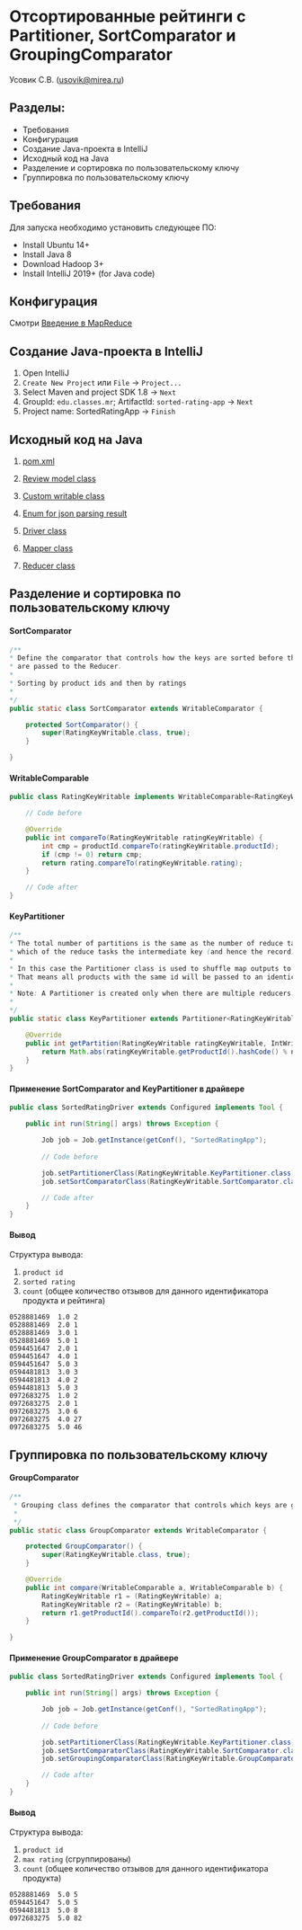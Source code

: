 # Отсортированные рейтинги с Partitioner, SortComparator и GroupingComparator
Усовик С.В. (usovik@mirea.ru)

## Разделы:

- Требования
- Конфигурация
- Создание Java-проекта в IntelliJ
- Исходный код на Java
- Разделение и сортировка по пользовательскому ключу
- Группировка по пользовательскому ключу

## Требования

Для запуска необходимо установить следующее ПО:

- Install Ubuntu 14+
- Install Java 8
- Download Hadoop 3+
- Install IntelliJ 2019+ (for Java code)

## Конфигурация

Смотри [Введение в MapReduce](mapreduce_basics.md)

## Создание Java-проекта в IntelliJ

1) Open IntelliJ
2) `Create New Project` или `File` -> `Project...`
3) Select Maven and project SDK 1.8 -> `Next`
4) GroupId: `edu.classes.mr`; ArtifactId: `sorted-rating-app` -> `Next`
4) Project name: SortedRatingApp -> `Finish`

## Исходный код на Java

1. [pom.xml](../projects/java/SortedRatingApp/pom.xml)

2. [Review model class](../projects/java/SortedRatingApp/src/main/java/edu/classes/mr/Review.java)

3. [Custom writable class](../projects/java/SortedRatingApp/src/main/java/edu/classes/mr/RatingKeyWritable.java)

4. [Enum for json parsing result](../projects/java/SortedRatingApp/src/main/java/edu/classes/mr/ReviewState.java)

5. [Driver class](../projects/java/SortedRatingApp/src/main/java/edu/classes/mr/SortedRatingDriver.java)

6. [Mapper class](../projects/java/SortedRatingApp/src/main/java/edu/classes/mr/SortedRatingMapper.java)

7. [Reducer class](../projects/java/SortedRatingApp/src/main/java/edu/classes/mr/SortedRatingReducer.java)

   

## Разделение и сортировка по пользовательскому ключу

#### SortComparator

```java
/**
* Define the comparator that controls how the keys are sorted before they
* are passed to the Reducer.
*
* Sorting by product ids and then by ratings
*
*/
public static class SortComparator extends WritableComparator {

    protected SortComparator() {
        super(RatingKeyWritable.class, true);
    }

}
```

#### WritableComparable

```java
public class RatingKeyWritable implements WritableComparable<RatingKeyWritable> {

    // Code before

    @Override
    public int compareTo(RatingKeyWritable ratingKeyWritable) {
        int cmp = productId.compareTo(ratingKeyWritable.productId);
        if (cmp != 0) return cmp;
        return rating.compareTo(ratingKeyWritable.rating);
    }

    // Code after
}

```

#### KeyPartitioner

```java
/**
* The total number of partitions is the same as the number of reduce tasks for the job. Hence this controls
* which of the reduce tasks the intermediate key (and hence the record) is sent for reduction.
*
* In this case the Partitioner class is used to shuffle map outputs to reducers by product ids.
* That means all products with the same id will be passed to an identical reducer
*
* Note: A Partitioner is created only when there are multiple reducers.
*
*/
public static class KeyPartitioner extends Partitioner<RatingKeyWritable, IntWritable> {

    @Override
    public int getPartition(RatingKeyWritable ratingKeyWritable, IntWritable intWritable, int numPartitions) {
        return Math.abs(ratingKeyWritable.getProductId().hashCode() % numPartitions);
    }
}

```

#### Применение SortComparator and KeyPartitioner в драйвере

```java
public class SortedRatingDriver extends Configured implements Tool {

    public int run(String[] args) throws Exception {

        Job job = Job.getInstance(getConf(), "SortedRatingApp");
        
        // Code before

        job.setPartitionerClass(RatingKeyWritable.KeyPartitioner.class);
        job.setSortComparatorClass(RatingKeyWritable.SortComparator.class);

        // Code after
    }
}
```

#### Вывод

Структура вывода:

1. `product id` 
2. `sorted rating` 
3. `count` (общее количество отзывов для данного идентификатора продукта и рейтинга)

```
0528881469	1.0	2
0528881469	2.0	1
0528881469	3.0	1
0528881469	5.0	1
0594451647	2.0	1
0594451647	4.0	1
0594451647	5.0	3
0594481813	3.0	3
0594481813	4.0	2
0594481813	5.0	3
0972683275	1.0	2
0972683275	2.0	1
0972683275	3.0	6
0972683275	4.0	27
0972683275	5.0	46
```


## Группировка по пользовательскому ключу

#### GroupComparator

```java
/**
 * Grouping class defines the comparator that controls which keys are grouped together
 *
 */
public static class GroupComparator extends WritableComparator {

    protected GroupComparator() {
        super(RatingKeyWritable.class, true);
    }

    @Override
    public int compare(WritableComparable a, WritableComparable b) {
        RatingKeyWritable r1 = (RatingKeyWritable) a;
        RatingKeyWritable r2 = (RatingKeyWritable) b;
        return r1.getProductId().compareTo(r2.getProductId());
    }

}
```

#### Применение GroupComparator в драйвере

```java
public class SortedRatingDriver extends Configured implements Tool {

    public int run(String[] args) throws Exception {

        Job job = Job.getInstance(getConf(), "SortedRatingApp");
        
        // Code before

        job.setPartitionerClass(RatingKeyWritable.KeyPartitioner.class);
        job.setSortComparatorClass(RatingKeyWritable.SortComparator.class);
        job.setGroupingComparatorClass(RatingKeyWritable.GroupComparator.class);

        // Code after
    }
}
```

#### Вывод

Структура вывода:

1. `product id` 
2. `max rating` (сгруппированы)
3. `count` (общее количество отзывов для данного идентификатора продукта)


```
0528881469	5.0	5
0594451647	5.0	5
0594481813	5.0	8
0972683275	5.0	82
```